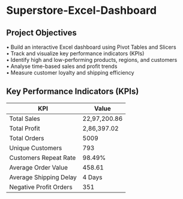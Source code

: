 # Superstore-Excel-Dashboard
## Project Objectives  
•	Build an interactive Excel dashboard using Pivot Tables and Slicers  
•	Track and visualize key performance indicators (KPIs)  
•	Identify high and low-performing products, regions, and customers  
•	Analyse time-based sales and profit trends  
•	Measure customer loyalty and shipping efficiency  
## Key Performance Indicators (KPIs)
|KPI	                   | Value          |
|------------------------|----------------|
|Total Sales             | 22,97,200.86   |
|Total Profit            | 2,86,397.02    |
|Total Orders	           | 5009           |
|Unique Customers	       | 793            |
|Customers Repeat Rate	 | 98.49%         |
|Average Order Value	   | 458.61         |
|Average Shipping Delay  | 4 Days         |
|Negative Profit Orders  | 351            |



